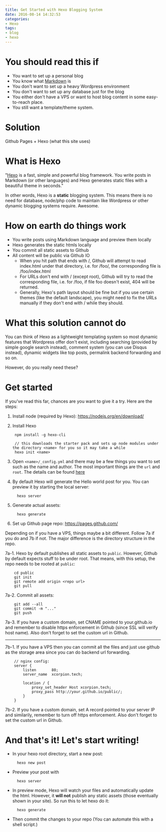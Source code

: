 ```yaml
---
title: Get Started with Hexo Blogging System
date: 2016-08-14 14:32:53
categories:
- Hexo
tags:
- blog
- hexo
---
```


# You should read this if

- You want to set up a personal blog
- You know what [Markdown](https://github.com/adam-p/markdown-here/wiki/Markdown-Cheatsheet) is
- You don't want to set up a heavy Wordpress environment
- You don't want to set up any database just for the blog
- You either don't have a VPS or want to host blog content in some easy-to-reach place.
- You still want a template/theme system.

# Solution

Github Pages + Hexo (what this site uses)

# What is Hexo

"[Hexo](https://hexo.io/docs/index.html) is a fast, simple and powerful blog framework. You write posts in Markdown (or other languages) and Hexo generates static files with a beautiful theme in seconds."

In other words, Hexo is a **static** blogging system. This means there is no need for database, node/php code to maintain like Wordpress or other dynamic blogging systems require. Awesome.

# How on earth do things work

- You write posts using Markdown language and preview them locally
- Hexo generates the static htmls locally
- You commit all static assets to Github
- All content will be public via Github IO
    - When you hit path that ends with /, Github will attempt to read index.html under that directory, i.e. for /foo/, the corresponding file is /foo/index.html
    - For URLs don't end with / (except root), Github will try to read the corresponding file, i.e. for /foo, if file foo doesn't exist, 404 will be returned.
    - Generally, Hexo's path layout should be fine but if you use certain themes (like the default landscape), you might need to fix the URLs manually if they don't end with / while they should.

# What this solution cannot do

You can think of Hexo as a lightweight templating system so most dynamic features that Wordpress offer don't exist, including searching (provided by simple google search instead), comment system (you can use Disqus instead), dynamic widgets like top posts, permalink backend forwarding and so on.

However, do you really need these?

# Get started

If you've read this far, chances are you want to give it a try. Here are the steps:

1. Install node (required by Hexo): https://nodejs.org/en/download/

2. Install Hexo

        npm install -g hexo-cli
        
        // this downloads the starter pack and sets up node modules under the directory <name> for you so it may take a while
        hexo init <name>

3. Open `<name>/_config.yml` and there may be a few things you want to set such as the name and author. The most important things are the `url` and `root`. The details can be found [here](https://hexo.io/docs/configuration.html)

4. By default Hexo will generate the Hello world post for you. You can preview it by starting the local server:

         hexo server

5. Generate actual assets:

         hexo generate

6. Set up Github page repo: https://pages.github.com/

Depending on if you have a VPS, things maybe a bit different. Follow 7a if you do and 7b if not. The major difference is the directory structure in the repo.

7a-1. Hexo by default publishes all static assets to `public`. However, Github by default expects stuff to be under root. That means, with this setup, the repo needs to be rooted at `public`:

        cd public
        git init
        git remote add origin <repo url>
        git pull

7a-2. Commit all assets:

        git add --all
        git commit -m "..."
        git push

7a-3. If you have a custom domain, set CNAME pointed to your.github.io and remember to disable https enforcement in Github (since SSL will verify host name). Also don't forget to set the custom url in Github.

---


7b-1. If you have a VPS then you can commit all the files and just use github as the storage area since you can do backend url forwarding.

        // nginx config:
        server {
            listen       80;
            server_name  xcorpion.tech;
        
            location / {
                proxy_set_header Host xcorpion.tech;
                proxy_pass http://your.github.io/public/;
            }
        }

7b-2. If you have a custom domain, set A record pointed to your server IP and similarily, remember to turn off https enforcement. Also don't forget to set the custom url in Github.

# And that's it! Let's start writing!

- In your hexo root directory, start a new post:

        hexo new post

- Preview your post with

        hexo server

- In preview mode, Hexo will watch your files and automatically update the html. However, it **will not** publish any static assets (those eventually shown in your site). So run this to let hexo do it:

        hexo generate

- Then commit the changes to your repo (You can automate this with a shell script.)
